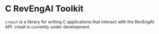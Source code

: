 # C RevEngAI Toolkit

`creait` is a library for writing C applications that interact with the RevEngAI API.
creait is currently under development.
